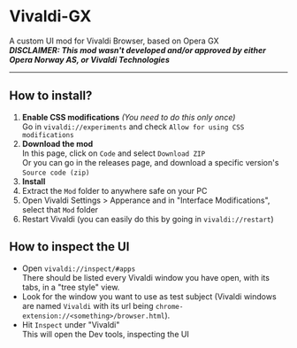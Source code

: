 # Vivaldi-GX
A custom UI mod for Vivaldi Browser, based on Opera GX<br>
***DISCLAIMER: This mod wasn't developed and/or approved by either Opera Norway AS, or Vivaldi Technologies***
***
## How to install?
1. **Enable CSS modifications** *(You need to do this only once)*</br>
Go in `vivaldi://experiments` and check `Allow for using CSS modifications`
2. **Download the mod**</br>
In this page, click on `Code` and select `Download ZIP`<br>
Or you can go in the releases page, and download a specific version's `Source code (zip)`
3. **Install**</br>
  1. Extract the `Mod` folder to anywhere safe on your PC
  2. Open Vivaldi Settings > Apperance and in "Interface Modifications", select that `Mod` folder
  3. Restart Vivaldi (you can easily do this by going in `vivaldi://restart`)

## How to inspect the UI
- Open `vivaldi://inspect/#apps`<br>
There should be listed every Vivaldi window you have open, with its tabs, in a "tree style" view.
- Look for the window you want to use as test subject (Vivaldi windows are named `Vivaldi` with its url being `chrome-extension://<something>/browser.html`).
- Hit `Inspect` under "Vivaldi"<br>
This will open the Dev tools, inspecting the UI
